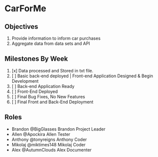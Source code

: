 # CarForMe

## Objectives
1. Provide information to inform car purchases
2. Aggregate data from data sets and API

## Milestones By Week
1. [x] Data processed and Stored in txt file.
2. [ ] Basic back-end deployed | Front-end Application Designed & Begin Development
3. [ ] Back-end Application Ready
4. [ ] Front-End Deployed
5. [ ] Final Bug Fixes, No New Features
6. [ ] Final Front and Back-End Deployment

## Roles
- Brandon @BigGlasses Brandon Project Leader
- Allen @Apockira Allen Tester
- Anthony @tonyreigns Anthony Coder
- Mikolaj @miktimes148 Mikolaj Coder
- Alex @AutumnClouds Alex Documenter
